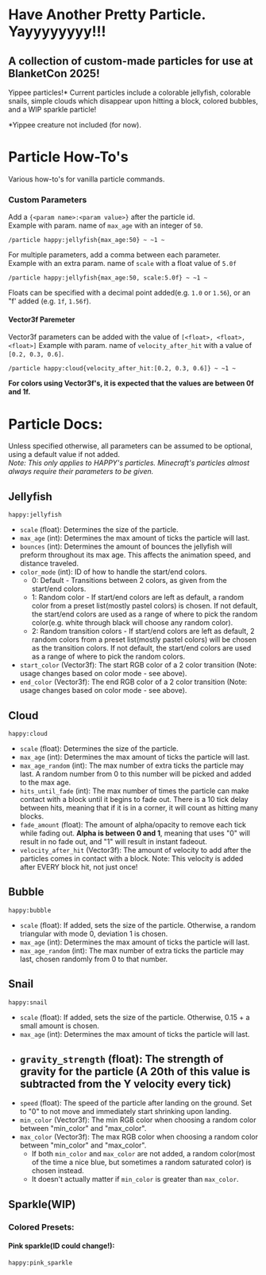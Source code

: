 # Have Another Pretty Particle. Yayyyyyyyy!!!
## A collection of custom-made particles for use at BlanketCon 2025!

Yippee particles!* Current particles include a colorable jellyfish, colorable snails, simple clouds which disappear upon hitting a block, colored bubbles, and a WIP sparkle particle!

*Yippee creature not included (for now).

# Particle How-To's
Various how-to's for vanilla particle commands.
### Custom Parameters
Add a `{<param name>:<param value>}` after the particle id.  
Example with param. name of `max_age` with an integer of `50`.
```Particle Command
/particle happy:jellyfish{max_age:50} ~ ~1 ~
```

For multiple parameters, add a comma between each parameter.  
Example with an extra param. name of `scale` with a float value of `5.0f`
```Particle Command
/particle happy:jellyfish{max_age:50, scale:5.0f} ~ ~1 ~
```

Floats can be specified with a decimal point added(e.g. `1.0` or `1.56`), or an "f' added (e.g. `1f`, `1.56f`).

#### Vector3f Paremeter
Vector3f parameters can be added with the value of `[<float>, <float>, <float>]`
Example with param. name of `velocity_after_hit` with a value of `[0.2, 0.3, 0.6]`.  

```Particle Command
/particle happy:cloud{velocity_after_hit:[0.2, 0.3, 0.6]} ~ ~1 ~
```
**For colors using Vector3f's, it is expected that the values are between 0f and 1f.**

# Particle Docs:

Unless specified otherwise, all parameters can be assumed to be optional, using a default value if not added.  
_Note: This only applies to HAPPY's particles. Minecraft's particles almost always require their parameters to be given._

## Jellyfish
```Particle ID
happy:jellyfish
```
- `scale` (float): Determines the size of the particle.
- `max_age` (int): Determines the max amount of ticks the particle will last.
- `bounces` (int): Determines the amount of bounces the jellyfish will preform throughout its max age. This affects the animation speed, and distance traveled.
- `color_mode` (int): ID of how to handle the start/end colors.
  - 0: Default - Transitions between 2 colors, as given from the start/end colors.
  - 1: Random color - If start/end colors are left as default, a random color from a preset list(mostly pastel colors) is chosen. If not default, the start/end colors are used as a range of where to pick the random color(e.g. white through black will choose any random color).
  - 2: Random transition colors - If start/end colors are left as default, 2 random colors from a preset list(mostly pastel colors) will be chosen as the transition colors. If not default, the start/end colors are used as a range of where to pick the random colors.
- `start_color` (Vector3f): The start RGB color of a 2 color transition (Note: usage changes based on color mode - see above).
- `end_color` (Vector3f): The end RGB color of a 2 color transition (Note: usage changes based on color mode - see above).

## Cloud
```Particle ID
happy:cloud
```
- `scale` (float): Determines the size of the particle.
- `max_age` (int): Determines the max amount of ticks the particle will last.
- `max_age_random` (int): The max number of extra ticks the particle may last. A random number from 0 to this number will be picked and added to the max age.
- `hits_until_fade` (int): The max number of times the particle can make contact with a block until it begins to fade out. There is a 10 tick delay between hits, meaning that if it is in a corner, it will count as hitting many blocks.
- `fade_amount` (float): The amount of alpha/opacity to remove each tick while fading out. **Alpha is between 0 and 1**, meaning that uses "0" will result in no fade out, and "1" will result in instant fadeout.
- `velocity_after_hit` (Vector3f): The amount of velocity to add after the particles comes in contact with a block. Note: This velocity is added after EVERY block hit, not just once!

## Bubble
```Particle ID
happy:bubble
```
- `scale` (float): If added, sets the size of the particle. Otherwise, a random triangular with mode 0, deviation 1 is chosen.
- `max_age` (int): Determines the max amount of ticks the particle will last.
- `max_age_random` (int): The max number of extra ticks the particle may last, chosen randomly from 0 to that number.

## Snail
```Particle ID
happy:snail
```
- `scale` (float): If added, sets the size of the particle. Otherwise, 0.15 + a small amount is chosen.
- `max_age` (int): Determines the max amount of ticks the particle will last.
- `gravity_strength` (float): The strength of gravity for the particle (A 20th of this value is subtracted from the Y velocity every tick)
  - 
- `speed` (float): The speed of the particle after landing on the ground. Set to "0" to not move and immediately start shrinking upon landing.
- `min_color` (Vector3f): The min RGB color when choosing a random color between "min_color" and "max_color".
- `max_color` (Vector3f): The max RGB color when choosing a random color between "min_color" and "max_color".
  - If both `min_color` and `max_color` are not added, a random color(most of the time a nice blue, but sometimes a random saturated color) is chosen instead.
  - It doesn't actually matter if `min_color` is greater than `max_color`.

## Sparkle(WIP)
### Colored Presets:
#### Pink sparkle(ID could change!):
```Particle ID
happy:pink_sparkle
```
